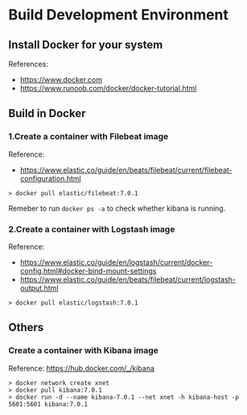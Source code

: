 # Build Development Environment

## Install Docker for your system

References:

* https://www.docker.com
* https://www.runoob.com/docker/docker-tutorial.html

## Build in Docker

### 1.Create a container with Filebeat image

Reference:

* https://www.elastic.co/guide/en/beats/filebeat/current/filebeat-configuration.html

```
> docker pull elastic/filebeat:7.0.1
```

Remeber to run ```docker ps -a``` to check whether kibana is running.

### 2.Create a container with Logstash image

Reference:

* https://www.elastic.co/guide/en/logstash/current/docker-config.html#docker-bind-mount-settings
* https://www.elastic.co/guide/en/beats/filebeat/current/logstash-output.html

```
> docker pull elastic/logstash:7.0.1

```

## Others

### Create a container with Kibana image

Reference: https://hub.docker.com/_/kibana

```
> docker network create xnet
> docker pull kibana:7.0.1
> docker run -d --name kibana-7.0.1 --net xnet -h kibana-host -p 5601:5601 kibana:7.0.1
```

